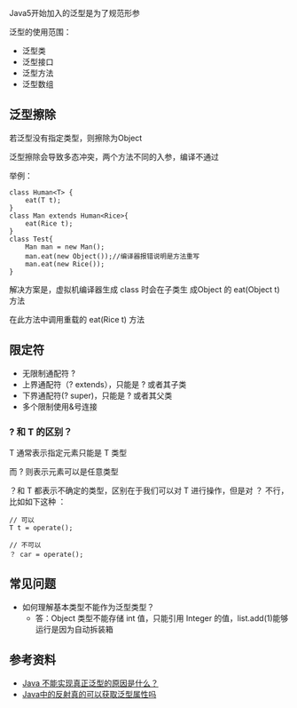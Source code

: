 
Java5开始加入的泛型是为了规范形参

泛型的使用范围：

- 泛型类
- 泛型接口
- 泛型方法
- 泛型数组

## 泛型擦除

若泛型没有指定类型，则擦除为Object

泛型擦除会导致多态冲突，两个方法不同的入参，编译不通过

举例：

```
class Human<T> {
    eat(T t);
}
class Man extends Human<Rice>{
    eat(Rice t);
}
class Test{
    Man man = new Man();
    man.eat(new Object());//编译器报错说明是方法重写
    man.eat(new Rice());
}
```

解决方案是，虚拟机编译器生成 class 时会在子类生 成Object 的 eat(Object t) 方法

在此方法中调用重载的 eat(Rice t) 方法

## 限定符

- 无限制通配符 ?
- 上界通配符（? extends），只能是 ? 或者其子类
- 下界通配符(? super)，只能是 ? 或者其父类
- 多个限制使用&号连接

### ? 和 T 的区别？

T 通常表示指定元素只能是 T 类型

而 ? 则表示元素可以是任意类型

？和 T 都表示不确定的类型，区别在于我们可以对 T 进行操作，但是对 ？ 不行，比如如下这种 ：

```
// 可以
T t = operate();

// 不可以
？ car = operate();
```

## 常见问题

- 如何理解基本类型不能作为泛型类型？
  - 答：Object 类型不能存储 int 值，只能引用 Integer 的值，list.add(1)能够运行是因为自动拆装箱

## 参考资料

- [Java 不能实现真正泛型的原因是什么？](https://www.zhihu.com/question/28665443)
- [Java中的反射真的可以获取泛型属性吗](https://jasonkayzk.github.io/2020/03/25/Java%E4%B8%AD%E7%9A%84%E5%8F%8D%E5%B0%84%E7%9C%9F%E7%9A%84%E5%8F%AF%E4%BB%A5%E8%8E%B7%E5%8F%96%E6%B3%9B%E5%9E%8B%E5%B1%9E%E6%80%A7%E5%90%97/)